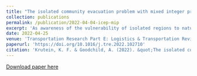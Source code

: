 ```yaml
---
title: "The isolated community evacuation problem with mixed integer programming"
collection: publications
permalink: /publication/2022-04-04-icep-mip
excerpt: 'As awareness of the vulnerability of isolated regions to natural disasters grows, the demand for efficient evacuation plans is increasing. However, isolated areas, such as islands, often have characteristics that make conventional methods, such as evacuation by private vehicle, impractical to infeasible. Mathematical models are conventional tools for evacuation planning. Most previous models have focused on densely populated areas, and are inapplicable to isolated communities that are dependent on marine vessels or aircraft to evacuate. This paper introduces the Isolated Community Evacuation Problem (ICEP) and a corresponding mixed integer programming formulation that aims to minimize the evacuation time of an isolated community through optimally routing a coordinated fleet of heterogeneous recovery resources. ICEP differs from previous models on resource-based evacuation in that it is highly asymmetric and incorporates compatibility issues between resources and access points. The formulation is expanded to a two-stage stochastic problem that allows scenario-based optimal resource planning while also ensuring minimal evacuation time. In addition, objective functions with a varying degree of risk are provided, and the sensitivity of the model to different objective functions and problem sizes is presented through numerical experiments. To increase efficiency, structure-based heuristics to solve the deterministic and stochastic problems are introduced and evaluated through computational experiments. The results give researchers and emergency planners in remote areas a tool to build optimal evacuation plans given the heterogeneous resource fleets available, which is something they have not been previously able to do and to take actions to improve the resilience of their communities accordingly.'
date: 2022-04-25
venue: 'Transportation Research Part E: Logistics & Transportation Review'
paperurl: 'https://doi.org/10.1016/j.tre.2022.102710'
citation: 'Krutein, K. F. & Goodchild, A. (2022). &quot;The isolated community evacuation problem with mixed integer programming.&quot; <i>Transportation Research Part E: Logistics & Transportation Review</i>. 161(102710).'
---
```

[Download paper here](https://doi.org/10.1016/j.tre.2022.102710)
